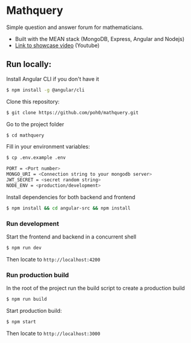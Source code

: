 # Mathquery

Simple question and answer forum for mathematicians.
- Built with the MEAN stack (MongoDB, Express, Angular and Nodejs)
- [Link to showcase video](https://www.youtube.com/watch?v=NoA77StMr9Q) (Youtube)

## Run locally:

Install Angular CLI if you don't have it

```sh
$ npm install -g @angular/cli
```

Clone this repository:

```sh
$ git clone https://github.com/poh0/mathquery.git
```

Go to the project folder

```sh
$ cd mathquery
```

Fill in your environment variables:
```sh
$ cp .env.example .env
```

```sh
PORT = <Port number>
MONGO_URI = <Connection string to your mongodb server>
JWT_SECRET = <secret random string>
NODE_ENV = <production/development>
```

Install dependencies for both backend and frontend
```sh
$ npm install && cd angular-src && npm install
```

### Run development

Start the frontend and backend in a concurrent shell
```sh
$ npm run dev
```
Then locate to `http://localhost:4200`

### Run production build

In the root of the project run the build script to create a production build

```sh
$ npm run build
```
Start production build:

```sh
$ npm start
```
Then locate to `http://localhost:3000`
